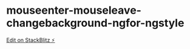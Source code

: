 # mouseenter-mouseleave-changebackground-ngfor-ngstyle

[Edit on StackBlitz ⚡️](https://stackblitz.com/edit/how-to-change-div-background-image-on-hover-of-another-d-jb3pn1)
